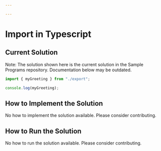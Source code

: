 ```yaml
---

---
```


# Import in Typescript

## Current Solution

Note: The solution shown here is the current solution in the Sample Programs repository. Documentation below may be outdated.

```Typescript
import { myGreeting } from "./export";

console.log(myGreeting);
```

## How to Implement the Solution

No how to implement the solution available. Please consider contributing.

## How to Run the Solution

No how to run the solution available. Please consider contributing.